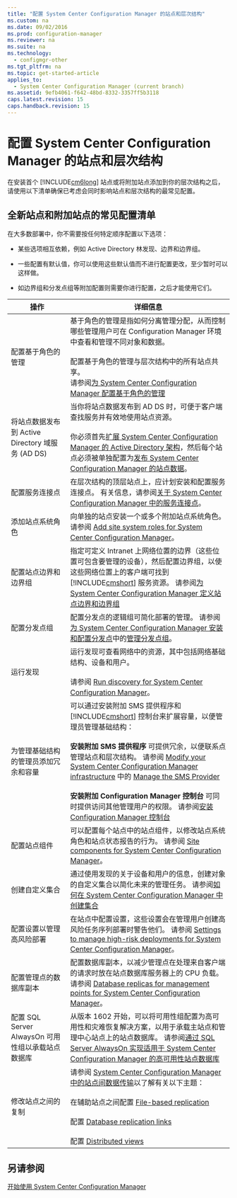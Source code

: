 ```yaml
---
title: "配置 System Center Configuration Manager 的站点和层次结构"
ms.custom: na
ms.date: 09/02/2016
ms.prod: configuration-manager
ms.reviewer: na
ms.suite: na
ms.technology: 
  - configmgr-other
ms.tgt_pltfrm: na
ms.topic: get-started-article
applies_to: 
  - System Center Configuration Manager (current branch)
ms.assetid: 9efb4061-f642-48bd-8332-3357ff5b3118
caps.latest.revision: 15
caps.handback.revision: 15
---
```

# 配置 System Center Configuration Manager 的站点和层次结构
在安装首个 [!INCLUDE[cm6long](../LocTest/includes/cm6long_md.md)] 站点或将附加站点添加到你的层次结构之后，请使用以下清单确保已考虑会同时影响站点和层次结构的最常见配置。  
  
## 全新站点和附加站点的常见配置清单  
 在大多数部署中，你不需要按任何特定顺序配置以下选项：  
  
-   某些选项相互依赖，例如 Active Directory 林发现、边界和边界组。  
  
-   一些配置有默认值，你可以使用这些默认值而不进行配置更改，至少暂时可以这样做。  
  
-   如边界组和分发点组等附加配置则需要你进行配置，之后才能使用它们。  
  
|操作|详细信息|  
|------------|-------------|  
|配置基于角色的管理|基于角色的管理是指如何分离管理分配，从而控制哪些管理用户可在 Configuration Manager 环境中查看和管理不同对象和数据。<br /><br /> 配置基于角色的管理与层次结构中的所有站点共享。   <br />请参阅[为 System Center Configuration Manager 配置基于角色的管理](../LocTest/Configure-role-based-administration-for-System-Center-Configuration-Manager.md)|  
|将站点数据发布到 Active Directory 域服务 (AD DS)|当你将站点数据发布到 AD DS 时，可便于客户端查找服务并有效地使用站点资源。<br /><br /> 你必须首先[扩展 System Center Configuration Manager 的 Active Directory 架构](../LocTest/Extend-the-Active-Directory-schema-for-System-Center-Configuration-Manager.md)，然后每个站点必须被单独配置为[发布 System Center Configuration Manager 的站点数据](../LocTest/Publish-site-data-for-System-Center-Configuration-Manager.md)。|  
|配置服务连接点|在层次结构的顶层站点上，应计划安装和配置服务连接点。 有关信息，请参阅[关于 System Center Configuration Manager 中的服务连接点](../LocTest/About-the-service-connection-point-in-System-Center-Configuration-Manager.md)。|  
|添加站点系统角色|向单独的站点安装一个或多个附加站点系统角色。  请参阅 [Add site system roles for System Center Configuration Manager](../LocTest/Add-site-system-roles-for-System-Center-Configuration-Manager.md)。|  
|配置站点边界和边界组|指定可定义 Intranet 上网络位置的边界（这些位置可包含要管理的设备），然后配置边界组，以使这些网络位置上的客户端可找到 [!INCLUDE[cmshort](../LocTest/includes/cmshort_md.md)] 服务资源。 请参阅[为 System Center Configuration Manager 定义站点边界和边界组](../LocTest/Define-site-boundaries-and-boundary-groups-for-System-Center-Configuration-Manager.md)|  
|配置分发点组|配置分发点的逻辑组可简化部署的管理。 请参阅[为 System Center Configuration Manager 安装和配置分发点](../Topic/Install%20and%20configure%20distribution%20points%20for%20System%20Center%20Configuration%20Manager.md)中的[管理分发点组](../Topic/Install%20and%20configure%20distribution%20points%20for%20System%20Center%20Configuration%20Manager.md#bkmk_manage)。|  
|运行发现|运行发现可查看网络中的资源，其中包括网络基础结构、设备和用户。<br /><br /> 请参阅 [Run discovery for System Center Configuration Manager](../LocTest/Run-discovery-for-System-Center-Configuration-Manager.md)。|  
|为管理基础结构的管理员添加冗余和容量|可以通过安装附加 SMS 提供程序和 [!INCLUDE[cmshort](../LocTest/includes/cmshort_md.md)] 控制台来扩展容量，以便管理员管理基础结构：<br /><br /> **安装附加 SMS 提供程序** 可提供冗余，以便联系点管理站点和层次结构。 请参阅 [Modify your System Center Configuration Manager infrastructure](../LocTest/Modify-your-System-Center-Configuration-Manager-infrastructure.md#BKMK_ManageSMSprovider) 中的 [Manage the SMS Provider](../LocTest/Modify-your-System-Center-Configuration-Manager-infrastructure.md)<br /><br /> **安装附加 Configuration Manager 控制台** 可同时提供访问其他管理用户的权限。 请参阅[安装 Configuration Manager 控制台](Install%20System%20Center%20Configuration%20Manager%20consoles.md)|  
|配置站点组件|可以配置每个站点中的站点组件，以修改站点系统角色和站点状态报告的行为。 请参阅 [Site components for System Center Configuration Manager](../LocTest/Site-components-for-System-Center-Configuration-Manager.md)。|  
|创建自定义集合|通过使用发现的关于设备和用户的信息，创建对象的自定义集合以简化未来的管理任务。 请参阅[如何在 System Center Configuration Manager 中创建集合](../LocTest/How-to-create-collections-in-System-Center-Configuration-Manager.md)|  
|配置设置以管理高风险部署|在站点中配置设置，这些设置会在管理用户创建高风险任务序列部署时警告他们。  请参阅 [Settings to manage high-risk deployments for System Center Configuration Manager](../LocTest/Settings-to-manage-high-risk-deployments-for-System-Center-Configuration-Manager.md)。|  
|配置管理点的数据库副本|配置数据库副本，以减少管理点在处理来自客户端的请求时放在站点数据库服务器上的 CPU 负载。 请参阅 [Database replicas for management points for System Center Configuration Manager](../LocTest/Database-replicas-for-management-points-for-System-Center-Configuration-Manager.md)。|  
|配置 SQL Server AlwaysOn 可用性组以承载站点数据库|从版本 1602 开始，可以将可用性组配置为高可用性和灾难恢复解决方案，以用于承载主站点和管理中心站点上的站点数据库。 请参阅[通过 SQL Server AlwaysOn 实现适用于 System Center Configuration Manager 的高可用性站点数据库](../LocTest/SQL-Server-AlwaysOn-for-a-highly-available-site-database-for-System-Center-Configuration-Manager.md)|  
|修改站点之间的复制|请参阅 [System Center Configuration Manager 中的站点间数据传输](../LocTest/Data-transfers-between-sites-in-System-Center-Configuration-Manager.md)以了解有关以下主题：<br /><br /> 在辅助站点之间配置 [File-based replication](../LocTest/Data-transfers-between-sites-in-System-Center-Configuration-Manager.md#bkmk_fileroute)<br /><br /> 配置 [Database replication links](../LocTest/Data-transfers-between-sites-in-System-Center-Configuration-Manager.md#bkmk_Dblinks)<br /><br /> 配置 [Distributed views](../LocTest/Data-transfers-between-sites-in-System-Center-Configuration-Manager.md#bkmk_distviews)|  
  
## 另请参阅  
 [开始使用 System Center Configuration Manager](../LocTest/Start-using-System-Center-Configuration-Manager.md)